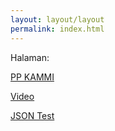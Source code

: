 ```yaml
---
layout: layout/layout
permalink: index.html
---
```


Halaman:

[PP KAMMI](/berita/ppkammi/)

[Video](/video/)

[JSON Test](/testJsonOutput.json)